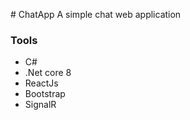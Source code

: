 #   C h a t A p p 
 
 A simple chat web application

 ### Tools
 - C#
 - .Net core 8
 - ReactJs
 - Bootstrap
 - SignalR
